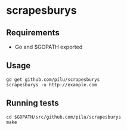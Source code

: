 # scrapesburys

## Requirements

* Go and $GOPATH exported

## Usage

    go get github.com/pilu/scrapesburys
    scrapesburys -u http://example.com

## Running tests

    cd $GOPATH/src/github.com/pilu/scrapesburys
    make

